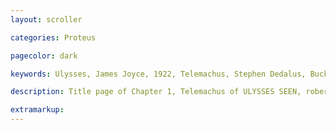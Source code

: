 ```yaml
---
layout: scroller

categories: Proteus

pagecolor: dark

keywords: Ulysses, James Joyce, 1922, Telemachus, Stephen Dedalus, Buck Mulligan, Martello Tower, Dublin, Ireland, Ie, June 16, 1904, 8:00 AM, Sandycove, Sandy Cove, Dublin Bay, Telemachiad, Chapter I, Odysseus, Son, Ithaca, suitors, Antinoos, Grey Eyed Athena, Throwaway Horse LLC, Linati Schema, gold, color

description: Title page of Chapter 1, Telemachus of ULYSSES SEEN, robert berry's comics adaptation of james joyce novel ulysses

extramarkup: 
---
```

